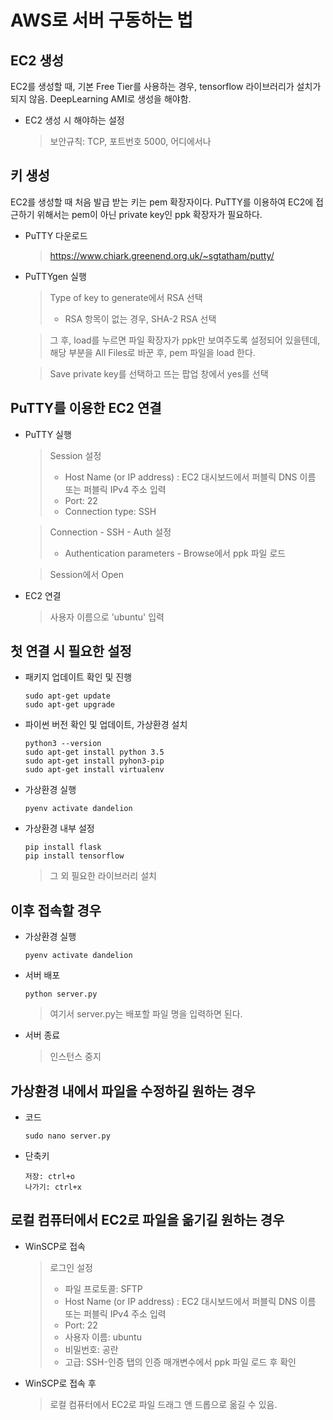 # AWS로 서버 구동하는 법

## EC2 생성
EC2를 생성할 때, 기본 Free Tier를 사용하는 경우, tensorflow 라이브러리가 설치가 되지 않음.
DeepLearning AMI로 생성을 해야함.
- EC2 생성 시 해야하는 설정
	> 보안규칙: TCP, 포트번호 5000, 어디에서나

## 키 생성
EC2를 생성할 때 처음 발급 받는 키는 pem 확장자이다.
PuTTY를 이용하여 EC2에 접근하기 위해서는 pem이 아닌 private key인 ppk 확장자가 필요하다.
- PuTTY 다운로드
	> https://www.chiark.greenend.org.uk/~sgtatham/putty/
- PuTTYgen 실행
	> Type of key to generate에서 RSA 선택
	> -  RSA 항목이 없는 경우, SHA-2 RSA 선택
	
	> 그 후, load를 누르면 파일 확장자가 ppk만 보여주도록 설정되어 있을텐데, 해당 부분을 All Files로 바꾼 후, pem 파일을 load 한다.
	
	> Save private key를 선택하고 뜨는 팝업 창에서 yes를 선택

## PuTTY를 이용한 EC2 연결
- PuTTY 실행
	> Session 설정
	> - Host Name (or IP address) : EC2 대시보드에서 퍼블릭 DNS 이름 또는 퍼블릭 IPv4 주소 입력
	> -  Port: 22
	> - Connection type: SSH
	
	> Connection - SSH - Auth 설정
	> - Authentication parameters - Browse에서 ppk 파일 로드
	
	> Session에서 Open 
	
- EC2 연결
	> 사용자 이름으로 'ubuntu' 입력

## 첫 연결 시 필요한 설정
- 패키지 업데이트 확인 및 진행
	```
	sudo apt-get update
	sudo apt-get upgrade
	```
- 파이썬 버전 확인 및 업데이트, 가상환경 설치
	```
	python3 --version
	sudo apt-get install python 3.5
	sudo apt-get install pyhon3-pip
	sudo apt-get install virtualenv
	```

- 가상환경 실행
	```
	pyenv activate dandelion
	```

- 가상환경 내부 설정
	```
	pip install flask
	pip install tensorflow
	```
	> 그 외 필요한 라이브러리 설치

## 이후 접속할 경우
- 가상환경 실행
	```
	pyenv activate dandelion
	```
- 서버 배포
	```
	python server.py
	```
	> 여기서 server.py는 배포할 파일 명을 입력하면 된다.
- 서버 종료
	> 인스턴스 중지

## 가상환경 내에서 파일을 수정하길 원하는 경우
- 코드
	```
	sudo nano server.py
	```
- 단축키
	```
	저장: ctrl+o
	나가기: ctrl+x
	```

## 로컬 컴퓨터에서 EC2로 파일을 옮기길 원하는 경우
- WinSCP로 접속
	> 로그인 설정
	> - 파일 프로토콜: SFTP
	> - Host Name (or IP address) : EC2 대시보드에서 퍼블릭 DNS 이름 또는 퍼블릭 IPv4 주소 입력
	> - Port: 22
	> - 사용자 이름: ubuntu
	> - 비밀번호: 공란
	> - 고급: SSH-인증 탭의 인증 매개변수에서 ppk 파일 로드 후 확인
- WinSCP로 접속 후
	> 로컬 컴퓨터에서 EC2로 파일 드래그 앤 드롭으로 옮길 수 있음.
